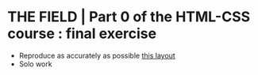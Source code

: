 # THE FIELD | Part 0 of the HTML-CSS course : final exercise

* Reproduce as accurately as possible [this layout](/Landing_page.png)
* Solo work

